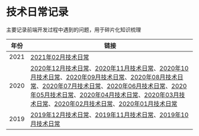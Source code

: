 # 技术日常记录

主要记录前端开发过程中遇到的问题，用于碎片化知识梳理

年份 | 链接
--- | ---
2021 | [2021年02月技术日常](./2021-02.md)
2020 | [2020年12月技术日常](./2020-12.md)、[2020年11月技术日常](./2020-11.md)、[2020年10月技术日常](./2020-10.md)、[2020年09月技术日常](./2020-09.md)、[2020年08月技术日常](./2020-08.md)、[2020年07月技术日常](./2020-07.md)、[2020年06月技术日常](./2020-06.md)、[2020年05月技术日常](./2020-05.md)、[2020年04月技术日常](./2020-04.md)、[2020年03月技术日常](./2020-03.md)、[2020年02月技术日常](./2020-02.md)、[2020年01月技术日常](./2020-01.md)
2019 | [2019年12月技术日常](./2019-12.md)、[2019年11月技术日常](./2019-11.md)、[2019年10月技术日常](./2019-10.md)